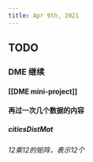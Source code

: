 ```yaml
---
title: Apr 9th, 2021
---
```


## TODO
### DME 继续
#### [[DME mini-project]]
#### 再过一次几个数据的内容
##### citiesDistMat
###### 12乘12的矩阵，表示12个
